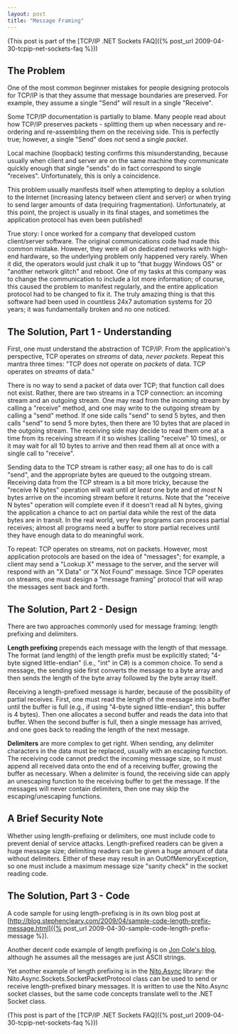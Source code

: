 ```yaml
---
layout: post
title: "Message Framing"
---
```

(This post is part of the [TCP/IP .NET Sockets FAQ]({% post_url 2009-04-30-tcpip-net-sockets-faq %}))

## The Problem

One of the most common beginner mistakes for people designing protocols for TCP/IP is that they assume that message boundaries are preserved. For example, they assume a single "Send" will result in a single "Receive".

Some TCP/IP documentation is partially to blame. Many people read about how TCP/IP preserves packets - splitting them up when necessary and re-ordering and re-assembling them on the receiving side. This is perfectly true; however, a single "Send" does _not_ send a single _packet_.

Local machine (loopback) testing confirms this misunderstanding, because usually when client and server are on the same machine they communicate quickly enough that single "sends" do in fact correspond to  single "receives". Unfortunately, this is only a coincidence.

This problem usually manifests itself when attempting to deploy a solution to the Internet (increasing latency between client and server) or when trying to send larger amounts of data (requiring fragmentation). Unfortunately, at this point, the project is usually in its final stages, and sometimes the application protocol has even been published!

<div class="alert alert-info" markdown="1">
<i class="fa fa-hand-o-right fa-2x pull-left"></i>

True story: I once worked for a company that developed custom client/server software. The original communications code had made this common mistake. However, they were all on dedicated networks with high-end hardware, so the underlying problem only happened very rarely. When it did, the operators would just chalk it up to "that buggy Windows OS" or "another network glitch" and reboot. One of my tasks at this company was to change the communication to include a lot more information; of course, this caused the problem to manifest regularly, and the entire application protocol had to be changed to fix it. The truly amazing thing is that this software had been used in countless 24x7 automation systems for 20 years; it was fundamentally broken and no one noticed.
</div>

## The Solution, Part 1 - Understanding

First, one must understand the abstraction of TCP/IP. From the application's perspective, TCP operates on _streams_ of data, _never packets_. Repeat this mantra three times: "TCP does not operate on _packets_ of data. TCP operates on _streams_ of data."

There is no way to send a packet of data over TCP; that function call does not exist. Rather, there are two streams in a TCP connection: an incoming stream and an outgoing stream. One may read from the incoming stream by calling a "receive" method, and one may write to the outgoing stream by calling a "send" method. If one side calls "send" to send 5 bytes, and then calls "send" to send 5 more bytes, then there are 10 bytes that are placed in the outgoing stream. The receiving side may decide to read them one at a time from its receiving stream if it so wishes (calling "receive" 10 times), or it may wait for all 10 bytes to arrive and then read them all at once with a single call to "receive".

Sending data to the TCP stream is rather easy; all one has to do is call "send", and the appropriate bytes are queued to the outgoing stream. Receiving data from the TCP stream is a bit more tricky, because the "receive N bytes" operation will wait until _at least_ one byte and _at most_ N bytes arrive on the incoming stream before it returns. Note that the "receive N bytes" operation will complete even if it doesn't read all N bytes, giving the application a chance to act on partial data while the rest of the data bytes are in transit. In the real world, very few programs can process partial receives; almost all programs need a buffer to store partial receives until they have enough data to do meaningful work.

To repeat: TCP operates on streams, not on packets. However, most application protocols are based on the idea of "messages"; for example, a client may send a "Lookup X" message to the server, and the server will respond with an "X Data" or "X Not Found" message. Since TCP operates on streams, one must design a "message framing" protocol that will wrap the messages sent back and forth.

## The Solution, Part 2 - Design

There are two approaches commonly used for message framing: length prefixing and delimiters.

**Length prefixing** prepends each message with the length of that message. The format (and length) of the length prefix must be explicitly stated; "4-byte signed little-endian" (i.e., "int" in C#) is a common choice. To send a message, the sending side first converts the message to a byte array and then sends the length of the byte array followed by the byte array itself.

Receiving a length-prefixed message is harder, because of the possibility of partial receives. First, one must read the length of the message into a buffer until the buffer is full (e.g., if using "4-byte signed little-endian", this buffer is 4 bytes). Then one allocates a second buffer and reads the data into that buffer. When the second buffer is full, then a single message has arrived, and one goes back to reading the length of the next message.

**Delimiters** are more complex to get right. When sending, any delimiter characters in the data must be replaced, usually with an escaping function. The receiving code cannot predict the incoming message size, so it must append all received data onto the end of a receiving buffer, growing the buffer as necessary. When a delimiter is found, the receiving side can apply an unescaping function to the receiving buffer to get the message. If the messages will never contain delimiters, then one may skip the escaping/unescaping functions.

## A Brief Security Note

Whether using length-prefixing or delimiters, one must include code to prevent denial of service attacks. Length-prefixed readers can be given a huge message size; delimiting readers can be given a huge amount of data without delimiters. Either of these may result in an OutOfMemoryException, so one must include a maximum message size "sanity check" in the socket reading code.

## The Solution, Part 3 - Code

A code sample for using length-prefixing is in its own blog post at [http://blog.stephencleary.com/2009/04/sample-code-length-prefix-message.html]({% post_url 2009-04-30-sample-code-length-prefix-message %}).

Another decent code example of length prefixing is on [Jon Cole's blog](http://blogs.msdn.com/joncole/archive/2006/04/25/simple-message-framing-sample-for-tcp-socket-part-2-asynchronous.aspx), although he assumes all the messages are just ASCII strings.

Yet another example of length prefixing is in the [Nito.Async](http://www.codeplex.com/NitoAsync) library: the Nito.Async.Sockets.SocketPacketProtocol class can be used to send or receive length-prefixed binary messages. It is written to use the Nito.Async socket classes, but the same code concepts translate well to the .NET Socket class.

(This post is part of the [TCP/IP .NET Sockets FAQ]({% post_url 2009-04-30-tcpip-net-sockets-faq %}))

